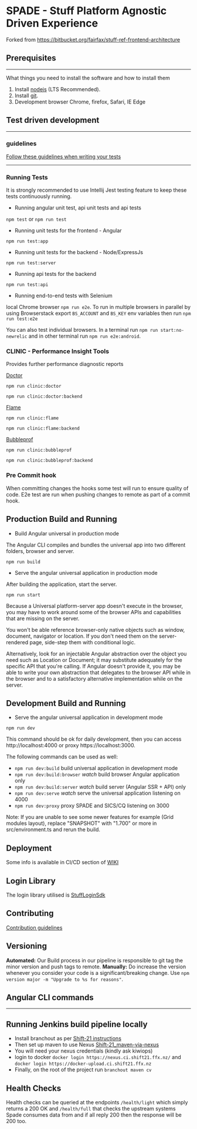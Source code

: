 # SPADE - Stuff Platform Agnostic Driven Experience

Forked from https://bitbucket.org/fairfax/stuff-ref-frontend-architecture

## Prerequisites

---

What things you need to install the software and how to install them

1. Install [nodejs](https://nodejs.org/en/download/) (LTS Recommended).
2. Install [git](https://git-scm.com/downloads).
3. Development browser Chrome, firefox, Safari, IE Edge

## Test driven development

---

### guidelines

[Follow these guidelines when writing your tests](https://stuffnz.atlassian.net/wiki/spaces/DE/pages/659619848/SPADE+-+Test+pyramid)

---

### Running Tests

It is strongly recommended to use Intellij Jest testing feature to keep these tests continuously running.

- Running angular unit test, api unit tests and api tests

`npm test` or `npm run test`

- Running unit tests for the frontend - Angular

`npm run test:app`

- Running unit tests for the backend - Node/ExpressJs

`npm run test:server`

- Running api tests for the backend

`npm run test:api`

- Running end-to-end tests with Selenium

local Chrome browser `npm run e2e`. To run in multiple browsers in parallel by using Browserstack export `BS_ACCOUNT` and `BS_KEY` env variables then run
`npm run test:e2e`

You can also test individual browsers. In a terminal run `npm run start:no-newrelic` and in other terminal run `npm run e2e:android`.

### CLINIC - Performance Insight Tools

Provides further performance diagnostic reports

[Doctor](https://clinicjs.org/doctor/)

`npm run clinic:doctor`

`npm run clinic:doctor:backend`

[Flame](https://clinicjs.org/flame/)

`npm run clinic:flame`

`npm run clinic:flame:backend`

[Bubbleprof](https://clinicjs.org/bubbleprof/)

`npm run clinic:bubbleprof`

`npm run clinic:bubbleprof:backend`

### Pre Commit hook

When committing changes the hooks some test will run to ensure quality of code.
E2e test are run when pushing changes to remote as part of a commit hook.

## Production Build and Running

- Build Angular universal in production mode

The Angular CLI compiles and bundles the universal app into two different folders, browser and server.

```
npm run build
```

- Serve the angular universal application in production mode

After building the application, start the server.

```
npm run start
```

Because a Universal platform-server app doesn't execute in the browser, you may have to work around some of the browser APIs and capabilities that are missing on the server.

You won't be able reference browser-only native objects such as window, document, navigator or location. If you don't need them on the server-rendered page, side-step them with conditional logic.

Alternatively, look for an injectable Angular abstraction over the object you need such as Location or Document; it may substitute adequately for the specific API that you're calling. If Angular doesn't provide it, you may be able to write your own abstraction that delegates to the browser API while in the browser and to a satisfactory alternative implementation while on the server.

## Development Build and Running

- Serve the angular universal application in development mode

```
npm run dev
```

This command should be ok for daily development, then you can access http://localhost:4000 or proxy https://localhost:3000.

The following commands can be used as well:

- `npm run dev:build` build universal application in development mode
- `npm run dev:build:browser` _watch_ build browser Angular application only
- `npm run dev:build:server` _watch_ build server (Angular SSR + API) only
- `npm run dev:serve` _watch_ serve the universal application listening on 4000
- `npm run dev:proxy` proxy SPADE and SICS/CQ listening on 3000

Note: If you are unable to see some newer features for example (Grid modules layout), replace "SNAPSHOT" with "1.700" or more
in src/environment.ts and rerun the build.

## Deployment

Some info is available in CI/CD section of [WIKI](https://bitbucket.org/fairfax/stuff-experience-frontend/wiki/Home)

## Login Library

The login library utilised is [StuffLoginSdk](https://stuffnz.atlassian.net/wiki/spaces/MEM/pages/702971995/Stuff+Login+Browser+SDK+-+V1.2.0)

## Contributing

[Contribution guidelines](https://stuffnz.atlassian.net/wiki/spaces/DE/pages/653230081/Experience+Frontend+Contribution)

## Versioning

**Automated:**
Our Build process in our pipeline is responsible to git tag the minor version and push tags to remote.
**Manually:**
Do increase the version whenever you consider your code is a significant/breaking change. Use `npm version major -m "Upgrade to %s for reasons"`.

## Angular CLI commands

---

## Running Jenkins build pipeline locally

- Install branchout as per [Shift-21 instructions](https://bitbucket.org/fairfax/stuff-shift21/src)
- Then set up maven to use Nexus [Shift-21_maven-via-nexus](https://bitbucket.org/fairfax/stuff-shift21/src/48036a95708a7b3e1b84cf41f1043dadd3edfc0d/docs/maven-via-nexus.md)
- You will need your nexus credentials (kindly ask kiwiops)
- login to docker `docker login https://nexus.ci.shift21.ffx.nz/` and `docker login https://docker-upload.ci.shift21.ffx.nz`
- Finally, on the root of the project run `branchout maven cv`

## Health Checks

Health checks can be queried at the endpoints `/health/light` which simply returns a 200 OK
and `/health/full` that checks the upstream systems Spade consumes data from and if all reply 200 then the response
will be 200 too.
